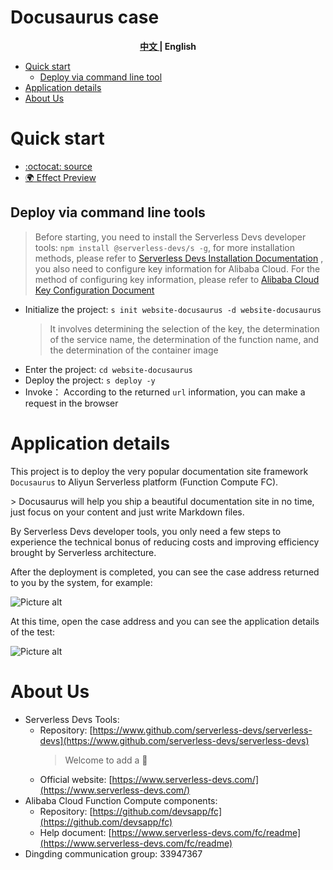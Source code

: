 # Docusaurus case

<toc>

<p align="center"><b> <a href="./readme.md"> 中文 </a> | English </b></p>

- [Quick start](#Quick-start)
    - [Deploy via command line tool](#Deploy-via-command-line-tools)
- [Application details](#Application-details)
- [About Us](#About-Us)

</toc>

# Quick start

- [:octocat: source](https://github.com/devsapp/start-web-framework/tree/master/website/docusaurus/src)
- [:earth_africa: Effect Preview](http://docusaurus.website.1767215449378635.cn-hangzhou.fc.devsapp.net)

## Deploy via command line tools

> Before starting, you need to install the Serverless Devs developer tools: `npm install @serverless-devs/s -g`, for more installation methods, please refer to [Serverless Devs Installation Documentation](https://www.serverless-devs.com/serverless-devs/install) , you also need to configure key information for Alibaba Cloud. For the method of configuring key information, please refer to [Alibaba Cloud Key Configuration Document](https://www.serverless-devs.com/fc/config)
- Initialize the project: `s init website-docusaurus -d website-docusaurus`
    > It involves determining the selection of the key, the determination of the service name, the determination of the function name, and the determination of the container image
- Enter the project: `cd website-docusaurus`
- Deploy the project: `s deploy -y`
- Invoke： According to the returned `url` information, you can make a request in the browser

# Application details

This project is to deploy the very popular documentation site framework `Docusaurus` to Aliyun Serverless platform (Function Compute FC).

&gt; Docusaurus will help you ship a beautiful documentation site in no time, just focus on your content and just write Markdown files.

By Serverless Devs developer tools, you only need a few steps to experience the technical bonus of reducing costs and improving efficiency brought by Serverless architecture.

 After the deployment is completed, you can see the case address returned to you by the system, for example:

![Picture alt](https://img.alicdn.com/imgextra/i1/O1CN012Y0F2A1uyb7mtWrQb_!!6000000006106-2-tps-1700-672.png)

At this time, open the case address and you can see the application details of the test:

![Picture alt](https://img.alicdn.com/imgextra/i3/O1CN01SAgalQ1fW09cM1X7i_!!6000000004013-2-tps-1263-664.png)


# About Us
- Serverless Devs Tools:
    - Repository: [https://www.github.com/serverless-devs/serverless-devs](https://www.github.com/serverless-devs/serverless-devs)
      > Welcome to add a :star2:
    - Official website: [https://www.serverless-devs.com/](https://www.serverless-devs.com/)
- Alibaba Cloud Function Compute components:
    - Repository: [https://github.com/devsapp/fc](https://github.com/devsapp/fc)
    - Help document: [https://www.serverless-devs.com/fc/readme](https://www.serverless-devs.com/fc/readme)
- Dingding communication group: 33947367
